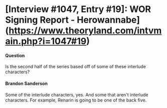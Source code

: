 # [Interview #1047, Entry #19]: WOR Signing Report - Herowannabe](https://www.theoryland.com/intvmain.php?i=1047#19)

#### Question

Is the second half of the series based off of some of these interlude characters?

#### Brandon Sanderson

Some of the interlude characters, yes. And some that aren't interlude characters. For example, Renarin is going to be one of the back five.

